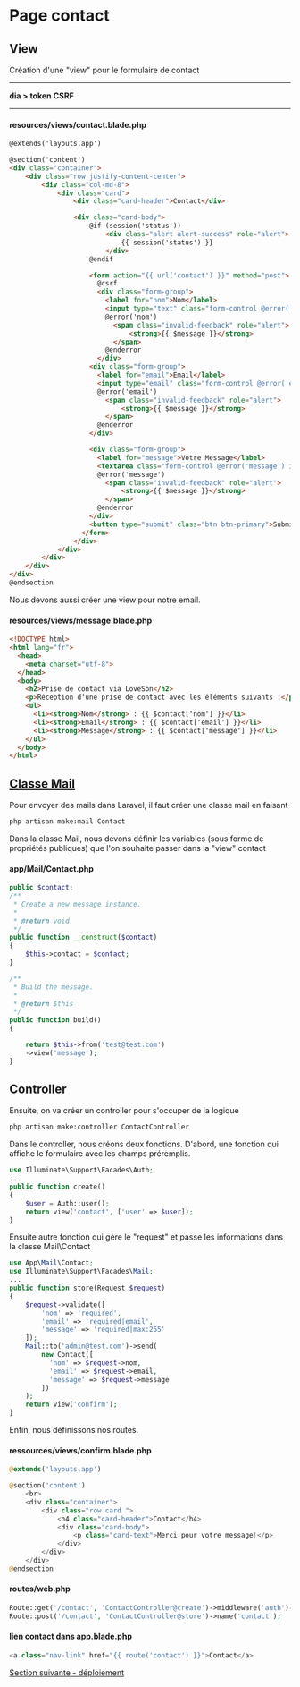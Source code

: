 # Page contact

## View
Création d'une "view" pour le formulaire de contact

---
**dia > token CSRF** 

---

#### resources/views/contact.blade.php
```html
@extends('layouts.app')

@section('content')
<div class="container">
    <div class="row justify-content-center">
        <div class="col-md-8">
            <div class="card">
                <div class="card-header">Contact</div>

                <div class="card-body">
                    @if (session('status'))
                        <div class="alert alert-success" role="alert">
                            {{ session('status') }}
                        </div>
                    @endif

                    <form action="{{ url('contact') }}" method="post">
                      @csrf
                      <div class="form-group">
                        <label for="nom">Nom</label>
                        <input type="text" class="form-control @error('nom') is-invalid @enderror" name="nom" id="nom" placeholder="votre nom" value="{{ $user->name }}" required>
                        @error('nom')
                          <span class="invalid-feedback" role="alert">
                              <strong>{{ $message }}</strong>
                          </span>
                        @enderror
                      </div>
                    <div class="form-group">
                      <label for="email">Email</label>
                      <input type="email" class="form-control @error('email') is-invalid @enderror" name="email" id="email" placeholder="votre email" value="{{ $user->email }}" required>
                      @error('email')
                        <span class="invalid-feedback" role="alert">
                            <strong>{{ $message }}</strong>
                        </span>
                      @enderror
                    </div>

                    <div class="form-group">
                      <label for="message">Votre Message</label>
                      <textarea class="form-control @error('message') is-invalid @enderror"  rows="3" name="message" id="message" required> </textarea>
                      @error('message')
                        <span class="invalid-feedback" role="alert">
                            <strong>{{ $message }}</strong>
                        </span>
                      @enderror
                    </div>
                    <button type="submit" class="btn btn-primary">Submit</button>
                  </form>
                </div>
            </div>
        </div>
    </div>
</div>
@endsection
```
Nous devons aussi créer une view pour notre email. 
#### resources/views/message.blade.php
```html
<!DOCTYPE html>
<html lang="fr">
  <head>
    <meta charset="utf-8">
  </head>
  <body>
    <h2>Prise de contact via LoveSon</h2>
    <p>Réception d'une prise de contact avec les éléments suivants :</p>
    <ul>
      <li><strong>Nom</strong> : {{ $contact['nom'] }}</li>
      <li><strong>Email</strong> : {{ $contact['email'] }}</li>
      <li><strong>Message</strong> : {{ $contact['message'] }}</li>
    </ul>
  </body>
</html>
```

## [Classe Mail](https://laravel.com/docs/6.x/mail#generating-mailables)
Pour envoyer des mails dans Laravel, il faut créer une classe mail en faisant
```bash 
php artisan make:mail Contact
```
Dans la classe Mail, nous devons définir les variables (sous forme de propriétés publiques) que l'on souhaite passer dans la "view" contact

#### app/Mail/Contact.php
```php
public $contact;
/**
 * Create a new message instance.
 *
 * @return void
 */
public function __construct($contact)
{
    $this->contact = $contact;
}

/**
 * Build the message.
 *
 * @return $this
 */
public function build()
{

    return $this->from('test@test.com')
    ->view('message');
}
```

## Controller 
Ensuite, on va créer un controller pour s'occuper de la logique 
```bash
php artisan make:controller ContactController
```

Dans le controller, nous créons deux fonctions. D'abord, une fonction qui affiche le formulaire avec les champs préremplis.
```php
use Illuminate\Support\Facades\Auth;
...
public function create()
{
    $user = Auth::user();
    return view('contact', ['user' => $user]);
}
```
Ensuite autre fonction qui gère le "request" et passe les informations dans la classe Mail\Contact

```php
use App\Mail\Contact;
use Illuminate\Support\Facades\Mail;
...
public function store(Request $request)
{
    $request->validate([
        'nom' => 'required',
        'email' => 'required|email',
        'message' => 'required|max:255'
    ]);
    Mail::to('admin@test.com')->send(
        new Contact([
          'nom' => $request->nom, 
          'email' => $request->email, 
          'message' => $request->message
        ])
    );
    return view('confirm');
}
```

Enfin, nous définissons nos routes.

#### ressources/views/confirm.blade.php
```php
@extends('layouts.app')

@section('content')
    <br>
    <div class="container">
        <div class="row card ">
            <h4 class="card-header">Contact</h4>
            <div class="card-body">
                <p class="card-text">Merci pour votre message!</p>
            </div>
        </div>
    </div>
@endsection
```

#### routes/web.php
```php
Route::get('/contact', 'ContactController@create')->middleware('auth')->name('contact');
Route::post('/contact', 'ContactController@store')->name('contact');
```
#### lien contact dans app.blade.php
````php
<a class="nav-link" href="{{ route('contact') }}">Contact</a>
````
[Section suivante - déploiement](7.déploiement.md)
